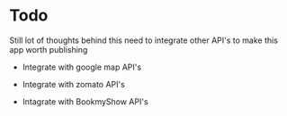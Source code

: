Todo
=====

Still lot of thoughts behind this need to integrate other API's to make this app worth publishing

* Integrate with google map API's

* Integrate with zomato API's

* Intagrate with BookmyShow API's